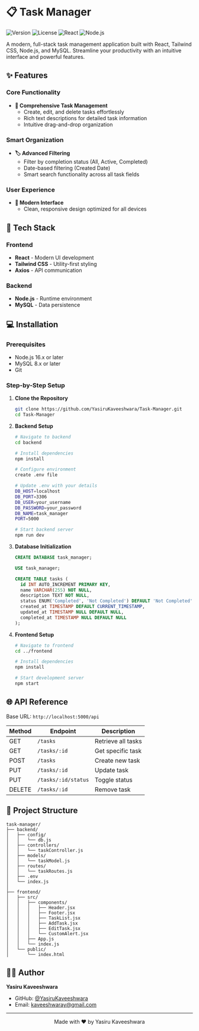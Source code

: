 # 📋 Task Manager

![Version](https://img.shields.io/badge/version-1.0.0-blue.svg)
![License](https://img.shields.io/badge/license-MIT-green.svg)
![React](https://img.shields.io/badge/React-18.x-61DAFB.svg)
![Node.js](https://img.shields.io/badge/Node.js-16.x-339933.svg)

A modern, full-stack task management application built with React, Tailwind CSS, Node.js, and MySQL. Streamline your productivity with an intuitive interface and powerful features.


## ✨ Features

### Core Functionality
- **📝 Comprehensive Task Management**
  - Create, edit, and delete tasks effortlessly
  - Rich text descriptions for detailed task information
  - Intuitive drag-and-drop organization

### Smart Organization
- **🏷️ Advanced Filtering**
  - Filter by completion status (All, Active, Completed)
  - Date-based filtering (Created Date)
  - Smart search functionality across all task fields

### User Experience
- **🎨 Modern Interface**
  - Clean, responsive design optimized for all devices

## 🚀 Tech Stack

### Frontend
- **React** - Modern UI development
- **Tailwind CSS** - Utility-first styling
- **Axios** - API communication

### Backend
- **Node.js** - Runtime environment
- **MySQL** - Data persistence

## 💻 Installation

### Prerequisites

- Node.js 16.x or later
- MySQL 8.x or later
- Git

### Step-by-Step Setup

1. **Clone the Repository**
   ```bash
   git clone https://github.com/YasiruKaveeshwara/Task-Manager.git
   cd Task-Manager
   ```

2. **Backend Setup**
   ```bash
   # Navigate to backend
   cd backend

   # Install dependencies
   npm install

   # Configure environment
   create .env file

   # Update .env with your details
   DB_HOST=localhost
   DB_PORT=3306
   DB_USER=your_username
   DB_PASSWORD=your_password
   DB_NAME=task_manager
   PORT=5000
   
   # Start backend server
   npm run dev
   ```

3. **Database Initialization**
   ```sql
   CREATE DATABASE task_manager;

   USE task_manager;

   CREATE TABLE tasks (
     id INT AUTO_INCREMENT PRIMARY KEY,
     name VARCHAR(255) NOT NULL,
     description TEXT NOT NULL,
     status ENUM('Completed', 'Not Completed') DEFAULT 'Not Completed',
     created_at TIMESTAMP DEFAULT CURRENT_TIMESTAMP,
     updated_at TIMESTAMP NULL DEFAULT NULL,
     completed_at TIMESTAMP NULL DEFAULT NULL
   );
   ```

4. **Frontend Setup**
   ```bash
   # Navigate to frontend
   cd ../frontend

   # Install dependencies
   npm install

   # Start development server
   npm start
   ```

## 🌐 API Reference

Base URL: `http://localhost:5000/api`

| Method | Endpoint | Description |
|--------|----------|-------------|
| GET | `/tasks` | Retrieve all tasks |
| GET | `/tasks/:id` | Get specific task |
| POST | `/tasks` | Create new task |
| PUT | `/tasks/:id` | Update task |
| PUT | `/tasks/:id/status` | Toggle status |
| DELETE | `/tasks/:id` | Remove task |

## 📁 Project Structure

```
task-manager/
├── backend/
│   ├── config/
│   │   └── db.js
│   ├── controllers/
│   │   └── taskController.js
│   ├── models/
│   │   └── taskModel.js
│   ├── routes/
│   │   └── taskRoutes.js
│   ├── .env
│   └── index.js
│
├── frontend/
│   ├── src/
│   │   ├── components/
│   │   │   ├── Header.jsx
│   │   │   ├── Footer.jsx
│   │   │   ├── TaskList.jsx
│   │   │   ├── AddTask.jsx
│   │   │   ├── EditTask.jsx
│   │   │   └── CustomAlert.jsx
│   │   ├── App.js
│   │   └── index.js
│   └── public/
│       └── index.html
```




## 👨‍💻 Author

**Yasiru Kaveeshwara**
- GitHub: [@YasiruKaveeshwara](https://github.com/YasiruKaveeshwara)
- Email: kaveeshwaray@gmail.com

---

<div align="center">
  Made with ❤️ by Yasiru Kaveeshwara
</div>